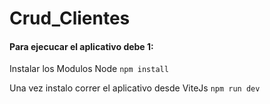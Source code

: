 # Crud_Clientes
#### Para ejecucar el aplicativo debe 1: 

Instalar los Modulos Node
`npm install`

Una vez instalo correr el aplicativo desde ViteJs
`npm run dev`
